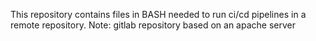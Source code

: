 This repository contains files in BASH needed to run ci/cd pipelines in a remote repository. 
Note: gitlab repository based on an apache server
